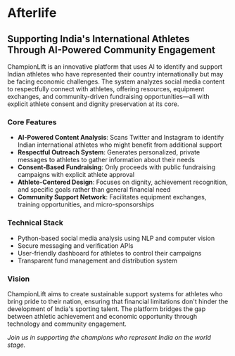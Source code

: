 # Afterlife

## Supporting India's International Athletes Through AI-Powered Community Engagement

ChampionLift is an innovative platform that uses AI to identify and support Indian athletes who have represented their country internationally but may be facing economic challenges. The system analyzes social media content to respectfully connect with athletes, offering resources, equipment exchanges, and community-driven fundraising opportunities—all with explicit athlete consent and dignity preservation at its core.

### Core Features

- **AI-Powered Content Analysis**: Scans Twitter and Instagram to identify Indian international athletes who might benefit from additional support
- **Respectful Outreach System**: Generates personalized, private messages to athletes to gather information about their needs
- **Consent-Based Fundraising**: Only proceeds with public fundraising campaigns with explicit athlete approval
- **Athlete-Centered Design**: Focuses on dignity, achievement recognition, and specific goals rather than general financial need
- **Community Support Network**: Facilitates equipment exchanges, training opportunities, and micro-sponsorships

### Technical Stack

- Python-based social media analysis using NLP and computer vision
- Secure messaging and verification APIs
- User-friendly dashboard for athletes to control their campaigns
- Transparent fund management and distribution system

### Vision

ChampionLift aims to create sustainable support systems for athletes who bring pride to their nation, ensuring that financial limitations don't hinder the development of India's sporting talent. The platform bridges the gap between athletic achievement and economic opportunity through technology and community engagement.

*Join us in supporting the champions who represent India on the world stage.*
